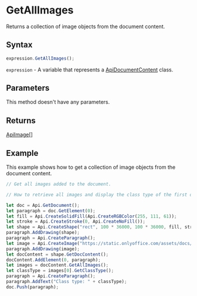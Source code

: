 # GetAllImages

Returns a collection of image objects from the document content.

## Syntax

```javascript
expression.GetAllImages();
```

`expression` - A variable that represents a [ApiDocumentContent](../ApiDocumentContent.md) class.

## Parameters

This method doesn't have any parameters.

## Returns

[ApiImage](../../ApiImage/ApiImage.md)[]

## Example

This example shows how to get a collection of image objects from the document content.

```javascript editor-docx
// Get all images added to the document.

// How to retrieve all images and display the class type of the first one.

let doc = Api.GetDocument();
let paragraph = doc.GetElement(0);
let fill = Api.CreateSolidFill(Api.CreateRGBColor(255, 111, 61));
let stroke = Api.CreateStroke(0, Api.CreateNoFill());
let shape = Api.CreateShape("rect", 100 * 36000, 100 * 36000, fill, stroke);
paragraph.AddDrawing(shape);
paragraph = Api.CreateParagraph();
let image = Api.CreateImage("https://static.onlyoffice.com/assets/docs/samples/img/onlyoffice_logo.png", 95 * 36000, 45 * 36000);
paragraph.AddDrawing(image);
let docContent = shape.GetDocContent();
docContent.AddElement(0, paragraph);
let images = docContent.GetAllImages();
let classType = images[0].GetClassType();
paragraph = Api.CreateParagraph();
paragraph.AddText("Class type: " + classType);
doc.Push(paragraph);
```
